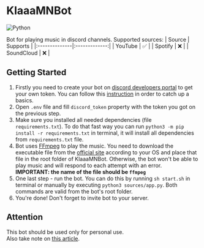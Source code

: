 # KlaaaMNBot

![Python](https://img.shields.io/badge/python-3.9.9-yellow)

Bot for playing music in discord channels.
Supported sources:
| Source        | Supports      |
|:--------------|:-------------:|
| YouTube       | ✅           |
| Spotify       | ❌           |
| SoundCloud    | ❌           |

## Getting Started

1. Firstly you need to create your bot on [discord developers portal](https://discord.com/developers/applications) to get your own token. You can follow this [instruction](https://trustedmercury.medium.com/how-to-make-a-discord-bot-with-python-e066b03bfd9) in order to catch up a basics.
2. Open `.env` file and fill `discord_token` property with the token you got on the previous step.
3. Make sure you installed all needed dependencies (file `requirements.txt`). To do that fast way you can run `python3 -m pip install -r requirements.txt` in terminal, it will install all dependencies from `requirements.txt` file.
4. Bot uses [FFmpeg](https://www.ffmpeg.org) to play the music. You need to download the executable file from the [official site](https://www.ffmpeg.org) according to your OS and place that file in the root folder of KlaaaMNBot. Otherwise, the bot won't be able to play music and will respond to each attempt with an error.  
**IMPORTANT: the name of the file should be `ffmpeg`**
5. One last step - run the bot. You can do this by running `sh start.sh` in terminal or manually by executing `python3 sources/app.py`. Both commands are valid from the bot's root folder.
6. You're done! Don't forget to invite bot to your server.

## Attention

This bot should be used only for personal use.  
Also take note on [this article](https://www.techadvisor.com/how-to/internet/is-it-legal-download-youtube-videos-3420353/).
